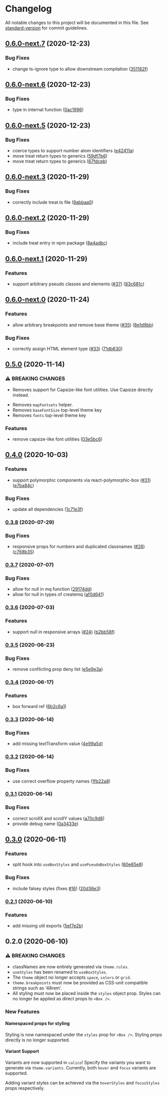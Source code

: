 # Changelog

All notable changes to this project will be documented in this file. See [standard-version](https://github.com/conventional-changelog/standard-version) for commit guidelines.

## [0.6.0-next.7](https://github.com/WalltoWall/calico/compare/v0.6.0-next.6...v0.6.0-next.7) (2020-12-23)


### Bug Fixes

* change ts-ignore type to allow downstream compilation ([351182f](https://github.com/WalltoWall/calico/commit/351182f0856deaa53a84068eebf43f6f7ecf0312))

## [0.6.0-next.6](https://github.com/WalltoWall/calico/compare/v0.6.0-next.5...v0.6.0-next.6) (2020-12-23)


### Bug Fixes

* type in internal function ([0ac1996](https://github.com/WalltoWall/calico/commit/0ac19963d063fc8e9d82ad50c15cb34d2ec9fa3e))

## [0.6.0-next.5](https://github.com/WalltoWall/calico/compare/v0.6.0-next.3...v0.6.0-next.5) (2020-12-23)


### Bug Fixes

* coerce types to support number atom identifiers ([e42411a](https://github.com/WalltoWall/calico/commit/e42411a475d2fc5e0f21352aa70a7f249b09bb92))
* move treat return types to generics ([59df7b6](https://github.com/WalltoWall/calico/commit/59df7b6be1dcbd4b2947f8cc8561795a8b06ed83))
* move treat return types to generics ([67fdceb](https://github.com/WalltoWall/calico/commit/67fdceb56157e31b63c51be7306b5a5cb16557a6))

## [0.6.0-next.3](https://github.com/WalltoWall/calico/compare/v0.6.0-next.2...v0.6.0-next.3) (2020-11-29)


### Bug Fixes

* correctly include treat.ts file ([9abbaa0](https://github.com/WalltoWall/calico/commit/9abbaa05fe24b6ab8cf26df11bafbc4778cef689))

## [0.6.0-next.2](https://github.com/WalltoWall/calico/compare/v0.6.0-next.1...v0.6.0-next.2) (2020-11-29)


### Bug Fixes

* include treat entry in npm package ([8a4adbc](https://github.com/WalltoWall/calico/commit/8a4adbca8ad5e0058934e6bfd54e6fa7a819b158))

## [0.6.0-next.1](https://github.com/WalltoWall/calico/compare/v0.6.0-next.0...v0.6.0-next.1) (2020-11-29)


### Features

* support arbitrary pseudo classes and elements ([#37](https://github.com/WalltoWall/calico/issues/37)) ([83c681c](https://github.com/WalltoWall/calico/commit/83c681cc18cf32dc2c0b10327510b1ebd9921654))

## [0.6.0-next.0](https://github.com/WalltoWall/calico/compare/v0.5.0...v0.6.0-next.0) (2020-11-24)


### Features

* allow arbitrary breakpoints and remove base theme ([#35](https://github.com/WalltoWall/calico/issues/35)) ([8e1d9bb](https://github.com/WalltoWall/calico/commit/8e1d9bb536cde1ce60ed32b3a7316319a3e2e3e4))


### Bug Fixes

* correctly assign HTML element type ([#33](https://github.com/WalltoWall/calico/issues/33)) ([71db630](https://github.com/WalltoWall/calico/commit/71db630586bb085e7a26f3038f67ba99dd7118c9))

## [0.5.0](https://github.com/WalltoWall/calico/compare/v0.4.0...v0.5.0) (2020-11-14)


### ⚠ BREAKING CHANGES

* Removes support for Capsize-like font utilities. Use
Capsize directly instead.

- Removes `mapFontsets` helper.
- Removes `baseFontSize` top-level theme key
- Removes `fonts` top-level theme key

### Features

* remove capsize-like font utilities ([03e5bc6](https://github.com/WalltoWall/calico/commit/03e5bc6c2c23b167944ddc7f1cd4491ef1f366c1))

## [0.4.0](https://github.com/WalltoWall/calico/compare/v0.3.8...v0.4.0) (2020-10-03)


### Features

* support polymorphic components via react-polymorphic-box ([#31](https://github.com/WalltoWall/calico/issues/31)) ([e7ba84c](https://github.com/WalltoWall/calico/commit/e7ba84ce1f0fda37baf832619234bb988ef3150c))


### Bug Fixes

* update all dependencies ([1c71e3f](https://github.com/WalltoWall/calico/commit/1c71e3f6c619e2bcc8c6bb1e6ad5a963d95759eb))

### [0.3.8](https://github.com/WalltoWall/calico/compare/v0.3.7...v0.3.8) (2020-07-29)


### Bug Fixes

* responsive props for numbers and duplicated classnames ([#26](https://github.com/WalltoWall/calico/issues/26)) ([c768b35](https://github.com/WalltoWall/calico/commit/c768b357c8ba0a9b36075f6d25531886021b25dc))

### [0.3.7](https://github.com/WalltoWall/calico/compare/v0.3.6...v0.3.7) (2020-07-07)


### Bug Fixes

* allow for null in mq function ([29174dd](https://github.com/WalltoWall/calico/commit/29174dde825864daf1abdf0c134f547af30ee7dc))
* allow for null in types of createmq ([af0d641](https://github.com/WalltoWall/calico/commit/af0d64121f3a26b289f3e7a5dc8d917ce620c0e8))

### [0.3.6](https://github.com/WalltoWall/calico/compare/v0.3.5...v0.3.6) (2020-07-03)


### Features

* support null in responsive arrays ([#24](https://github.com/WalltoWall/calico/issues/24)) ([b2bb58f](https://github.com/WalltoWall/calico/commit/b2bb58f84c7df4a80fb20d083543a6960ffa3d57))

### [0.3.5](https://github.com/WalltoWall/calico/compare/v0.3.4...v0.3.5) (2020-06-23)


### Bug Fixes

* remove conflicting prop deny list ([e5e9e3a](https://github.com/WalltoWall/calico/commit/e5e9e3a83afc6a2caa92c79ec27d3f5ebc2f237a))

### [0.3.4](https://github.com/WalltoWall/calico/compare/v0.3.3...v0.3.4) (2020-06-17)


### Features

* box forward ref ([6b2c6a1](https://github.com/WalltoWall/calico/commit/6b2c6a18e439231b77c3210e4ec8383e95035ab1))

### [0.3.3](https://github.com/WalltoWall/calico/compare/v0.3.2...v0.3.3) (2020-06-14)


### Bug Fixes

* add missing textTransform value ([4e99a5d](https://github.com/WalltoWall/calico/commit/4e99a5dc8e640a6f989d67edff1ce69035d80399))

### [0.3.2](https://github.com/WalltoWall/calico/compare/v0.3.1...v0.3.2) (2020-06-14)


### Bug Fixes

* use correct overflow property names ([1fb22a8](https://github.com/WalltoWall/calico/commit/1fb22a8325ce73aa861038b93a61b233a8580b35))

### [0.3.1](https://github.com/WalltoWall/calico/compare/v0.3.0...v0.3.1) (2020-06-14)


### Bug Fixes

* correct scrollX and scrollY values ([a70c9d8](https://github.com/WalltoWall/calico/commit/a70c9d85aa0eed2e74138c5ef00923a24b490038))
* provide debug name ([0a3433e](https://github.com/WalltoWall/calico/commit/0a3433e0840f21e4930299cf9fc122cd859833a0))

## [0.3.0](https://github.com/WalltoWall/calico/compare/v0.2.1...v0.3.0) (2020-06-11)


### Features

* split hook into `useBoxStyles` and `usePseudoBoxStyles` ([80e65e8](https://github.com/WalltoWall/calico/commit/80e65e84de233d61c766f739945c1a54b1964fe8))


### Bug Fixes

* include falsey styles (fixes [#16](https://github.com/WalltoWall/calico/issues/16)) ([20d36e3](https://github.com/WalltoWall/calico/commit/20d36e33fb794376358fe1412069bfed6d1e2973))

### [0.2.1](https://github.com/WalltoWall/calico/compare/v0.2.0...v0.2.1) (2020-06-10)


### Features

* add missing util exports ([5ef7e2b](https://github.com/WalltoWall/calico/commit/5ef7e2bf2658f47ef6dea3a0c5cb238f2558c3b3))

## 0.2.0 (2020-06-10)

### ⚠ BREAKING CHANGES

- classNames are now entirely generated via `theme.rules`.
- `useStyles` has been renamed to `useBoxStyles`.
- The `theme` object no longer accepts `space`, `colors` or `grid`.
- `theme.breakpoints` must now be provided as CSS-unit compatible strings such
  as '48rem'.
- All styling must now be placed inside the `styles` object prop. Styles can no
  longer be applied as direct props to `<Box />`.

### New Features

#### Namespaced props for styling

Styling is now namespaced under the `styles` prop for `<Box />`. Styling props
directly is no longer supported.

#### Variant Support

Variants are now supported in `calico`! Specify the variants you want to
generate via `theme.variants`. Currently, both `hover` and `focus` variants are
supported.

Adding variant styles can be achieved via the `hoverStyles` and `focusStyles`
props respectively.
